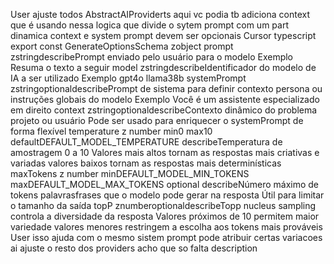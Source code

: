 User
ajuste todos
AbstractAIProviderts aqui vc podia tb adiciona context que é usando nessa logica que divide o sytem prompt com um part dinamica
context e system prompt devem ser opcionais
Cursor
typescript
export const GenerateOptionsSchema  zobject
prompt zstringdescribePrompt enviado pelo usuário para o modelo Exemplo Resuma o texto a seguir
model zstringdescribeIdentificador do modelo de IA a ser utilizado Exemplo gpt4o llama38b
systemPrompt zstringoptionaldescribePrompt de sistema para definir contexto persona ou instruções globais do modelo Exemplo Você é um assistente especializado em direito
context zstringoptionaldescribeContexto dinâmico do problema projeto ou usuário Pode ser usado para enriquecer o systemPrompt de forma flexível
temperature z
number
min0
max10
defaultDEFAULT_MODEL_TEMPERATURE
describeTemperatura de amostragem 0 a 10 Valores mais altos tornam as respostas mais criativas e variadas valores baixos tornam as respostas mais determinísticas
maxTokens z
number
minDEFAULT_MODEL_MIN_TOKENS
maxDEFAULT_MODEL_MAX_TOKENS
optional
describeNúmero máximo de tokens palavrasfrases que o modelo pode gerar na resposta Útil para limitar o tamanho da saída
topP znumberoptionaldescribeTopp nucleus sampling controla a diversidade da resposta Valores próximos de 10 permitem maior variedade valores menores restringem a escolha aos tokens mais prováveis
User
isso ajuda com o mesmo sistem prompt pode atribuir certas variacoes
ai ajuste o resto dos providers
acho que so falta description